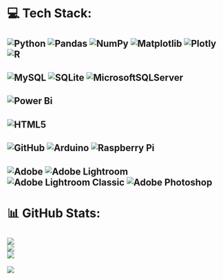 
# 💻 Tech Stack:

![Python](https://img.shields.io/badge/python-3670A0?style=flat&logo=python&logoColor=ffdd54)
![Pandas](https://img.shields.io/badge/pandas-%23150458.svg?style=flat&logo=pandas&logoColor=white)
![NumPy](https://img.shields.io/badge/numpy-%23013243.svg?style=flat&logo=numpy&logoColor=white)
![Matplotlib](https://img.shields.io/badge/Matplotlib-%23ffffff.svg?style=flat&logo=Matplotlib&logoColor=black) 
![Plotly](https://img.shields.io/badge/Plotly-%233F4F75.svg?style=flat&logo=plotly&logoColor=white)
![R](https://img.shields.io/badge/r-%23276DC3.svg?style=flat&logo=r&logoColor=white)
----
![MySQL](https://img.shields.io/badge/mysql-4479A1.svg?style=flat&logo=mysql&logoColor=white)
![SQLite](https://img.shields.io/badge/sqlite-%2307405e.svg?style=flat&logo=sqlite&logoColor=white) 
![MicrosoftSQLServer](https://img.shields.io/badge/Microsoft%20SQL%20Server-CC2927?style=flat&logo=microsoft%20sql%20server&logoColor=white)
---
![Power Bi](https://img.shields.io/badge/power_bi-F2C811?style=flat&logo=powerbi&logoColor=black)
-----
![HTML5](https://img.shields.io/badge/html5-%23E34F26.svg?style=flat&logo=html5&logoColor=white)
---
![GitHub](https://img.shields.io/badge/github-%23121011.svg?style=flat&logo=github&logoColor=white)
![Arduino](https://img.shields.io/badge/-Arduino-00979D?style=flat&logo=Arduino&logoColor=white)
 ![Raspberry Pi](https://img.shields.io/badge/-Raspberry_Pi-C51A4A?style=flat&logo=Raspberry-Pi)
---
![Adobe](https://img.shields.io/badge/adobe-%23FF0000.svg?style=flat&logo=adobe&logoColor=white)
![Adobe Lightroom](https://img.shields.io/badge/Adobe%20Lightroom-31A8FF.svg?style=flat&logo=Adobe%20Lightroom&logoColor=white)
![Adobe Lightroom Classic](https://img.shields.io/badge/Adobe%20Lightroom%20Classic-31A8FF.svg?style=flat&logo=Adobe%20Lightroom%20Classic&logoColor=white)
![Adobe Photoshop](https://img.shields.io/badge/adobe%20photoshop-%2331A8FF.svg?style=flat&logo=adobe%20photoshop&logoColor=white) 
--
# 📊 GitHub Stats:
![](https://github-readme-stats.vercel.app/api?username=Rosh00L&theme=dark&hide_border=false&include_all_commits=false&count_private=false)<br/>
![](https://github-readme-streak-stats.herokuapp.com/?user=Rosh00L&theme=dark&hide_border=false)<br/>
![](https://github-readme-stats.vercel.app/api/top-langs/?username=Rosh00L&theme=dark&hide_border=false&include_all_commits=false&count_private=false&layout=compact)
---
[![](https://visitcount.itsvg.in/api?id=Rosh00L&icon=0&color=0)](https://visitcount.itsvg.in)

<!-- Proudly created with GPRM ( https://gprm.itsvg.in ) -->

